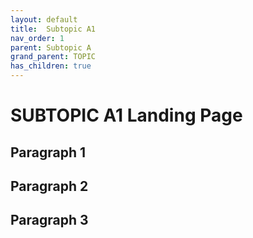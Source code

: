 ```yaml
---
layout: default
title:  Subtopic A1
nav_order: 1
parent: Subtopic A
grand_parent: TOPIC
has_children: true
---
```


# SUBTOPIC A1 Landing Page


## Paragraph 1

## Paragraph 2

## Paragraph 3